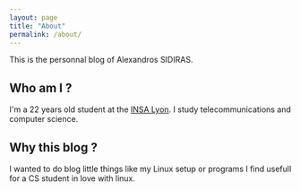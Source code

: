 ```yaml
---
layout: page
title: "About"
permalink: /about/
---
```


This is the personnal blog of Alexandros SIDIRAS.

## Who am I ?

I'm a 22 years old student at the [INSA Lyon](https://www.insa-lyon.fr/). I study telecommunications and computer science. 

## Why this blog ?

I wanted to do blog little things like my Linux setup or programs I find usefull for a CS student in love with  linux.
